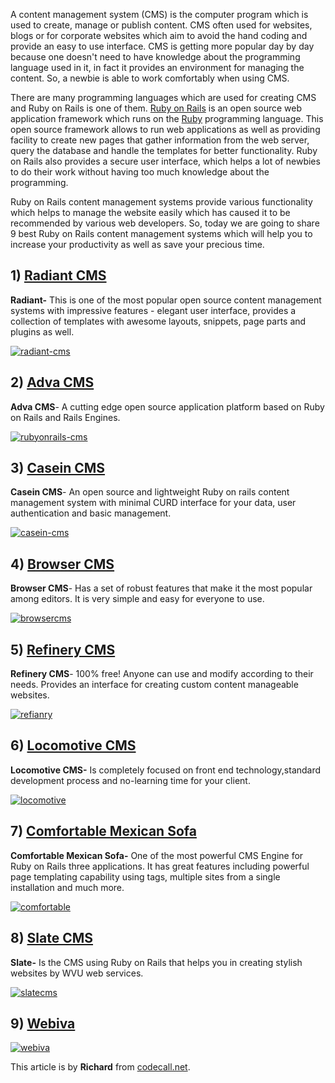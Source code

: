 A content management system (CMS) is the computer program which is used to create, manage or publish content. CMS often used for websites, blogs or for corporate websites which aim to avoid the hand coding and provide an easy to use interface. CMS is getting more popular day by day because one doesn't need to have knowledge about the programming language used in it, in fact it provides an environment for managing the content. So, a newbie is able to work comfortably when using CMS.

There are many programming languages which are used for creating CMS and Ruby on Rails is one of them. [Ruby on Rails](https://app.pluralsight.com/library/courses/ruby-rails-4-getting-started/table-of-contents) is an open source web application framework which runs on the [Ruby](https://app.pluralsight.com/library/courses/ruby-fundamentals/table-of-contents) programming language. This open source framework allows to run web applications as well as providing facility to create new pages that gather information from the web server, query the database and handle the templates for better functionality. Ruby on Rails also provides a secure user interface, which helps a lot of newbies to do their work without having too much knowledge about the programming.

Ruby on Rails content management systems provide various functionality which helps to manage the website easily which has caused it to be recommended by various web developers. So, today we are going to share 9 best Ruby on Rails content management systems which will help you to increase your productivity as well as save your precious time.

## 1) [Radiant CMS](http://radiantcms.org/ "Ruby on rails CMS ")

**Radiant-** This is one of the most popular open source content management systems with impressive features - elegant user interface, provides a collection of templates with awesome layouts, snippets, page parts and plugins as well.

[![radiant-cms](https://s3.amazonaws.com/static.written.com/radiant-cms-e13919244491841429648377.png)](http://codecall.net/wp-content/uploads/2014/02/radiant-cms.png)

## 2) [Adva CMS](https://github.com/svenfuchs/adva_cms "Ruby on Rails CMS")

**Adva CMS**- A cutting edge open source application platform based on Ruby on Rails and Rails Engines.

[![rubyonrails-cms](https://s3.amazonaws.com/static.written.com/rubyonrails-cms-e13919247958821429648378.png)](http://codecall.net/wp-content/uploads/2014/02/rubyonrails-cms.png)

## 3) [Casein CMS](http://www.caseincms.com/ "Ruby on rails CMS ")

**Casein CMS**- An open source and lightweight Ruby on rails content management system with minimal CURD interface for your data, user authentication and basic management.

[![casein-cms](https://s3.amazonaws.com/static.written.com/casein-cms-e13919250443311429648378.png)](http://codecall.net/wp-content/uploads/2014/02/casein-cms.png)

## 4) [Browser CMS](http://www.browsercms.org/ "Ruby on rails CMS")

**Browser CMS**- Has a set of robust features that make it the most popular among editors. It is very simple and easy for everyone to use.

[![browsercms](https://s3.amazonaws.com/static.written.com/browsercms-e13919252676951429648379.png)](http://codecall.net/wp-content/uploads/2014/02/browsercms.png)

## 5) [Refinery CMS](http://refinerycms.com/ "Ruby on Rails")

**Refinery CMS**- 100% free! Anyone can use and modify according to their needs. Provides an interface for creating custom content manageable websites.

[![refianry](https://s3.amazonaws.com/static.written.com/refianry-e13919525593181429648380.png)](http://codecall.net/wp-content/uploads/2014/02/refianry.png)

## 6) [Locomotive CMS](http://www.locomotivecms.com/ "Ruby on Rails CMS")

**Locomotive CMS-** Is completely focused on  front end  technology,standard development process and no-learning time for your client.

[![locomotive](https://s3.amazonaws.com/static.written.com/locomotive-e13919633846641429648380.png)](http://codecall.net/wp-content/uploads/2014/02/locomotive.png)

## 7) [Comfortable Mexican Sofa](https://github.com/twg/comfortable-mexican-sofa "Ruby on Rails")

**Comfortable Mexican Sofa-** One of the most powerful CMS Engine for Ruby on Rails three applications. It has great features including powerful page templating capability using tags, multiple sites from a single installation and much more.

[![comfortable](https://s3.amazonaws.com/static.written.com/comfortable-e13919644475701429648381.png)](http://codecall.net/wp-content/uploads/2014/02/comfortable.png)

## 8) [Slate CMS](http://slatecms.wvu.edu/ "Ruby on rails cms ")

**Slate-** Is the CMS using Ruby on Rails that helps you in creating stylish websites by WVU web services.

[![slatecms](https://s3.amazonaws.com/static.written.com/slatecms-e13920111674591429648382.png)](http://codecall.net/wp-content/uploads/2014/02/slatecms.png)

## 9) [Webiva](http://webiva.org/ "ruby on rail cms")

[![webiva](https://s3.amazonaws.com/static.written.com/webiva-e13920117438551429648383.png)](http://codecall.net/wp-content/uploads/2014/02/webiva.png)

This article is by **Richard** from [codecall.net](http://codecall.net).
